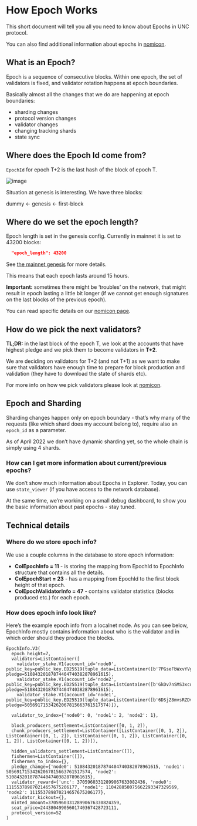 # How Epoch Works

This short document will tell you all you need to know about Epochs in UNC
protocol.

You can also find additional information about epochs in
[nomicon](https://nomicon.io/BlockchainLayer/EpochManager/).

## What is an Epoch?

Epoch is a sequence of consecutive blocks.
Within one epoch, the set of validators is fixed, and validator rotation
happens at epoch boundaries.

Basically almost all the changes that we do are happening at epoch boundaries:

* sharding changes
* protocol version changes
* validator changes
* changing tracking shards
* state sync

## Where does the Epoch Id come from?

`EpochId` for epoch T+2 is the last hash of the block of epoch T.

![image](https://user-images.githubusercontent.com/1711539/195907256-c4b1d956-632c-4c11-aa38-17603b1fcc40.png)

Situation at genesis is interesting. We have three blocks:

dummy ← genesis ← first-block

## Where do we set the epoch length?

Epoch length is set in the genesis config. Currently in mainnet it is set to 43200 blocks:

```json
  "epoch_length": 43200
```

See [the mainnet genesis](https://s3-us-west-1.amazonaws.com/build.utility.com/unc-infra.deploy/mainnet/genesis.json) for more details.

This means that each epoch lasts around 15 hours.

**Important:** sometimes there might be ‘troubles’ on the network, that might result
in epoch lasting a little bit longer (if we cannot get enough signatures on the
last blocks of the previous epoch).

You can read specific details on our
[nomicon page](https://nomicon.io/BlockchainLayer/EpochManager/Epoch).

## How do we pick the next validators?

**TL;DR:** in the last block of the epoch T, we look at the accounts that have
highest pledge and we pick them to become validators in **T+2**.

We are deciding on validators for T+2 (and not T+1) as we want to make sure that
validators have enough time to prepare for block production and validation (they
have to download the state of shards etc).

For more info on how we pick validators please look at
[nomicon](https://nomicon.io/Economics/Economic#validator-selection).

## Epoch and Sharding

Sharding changes happen only on epoch boundary - that’s why many of the requests
(like which shard does my account belong to), require also an `epoch_id` as a
parameter.

As of April 2022 we don’t have dynamic sharding yet, so the whole chain is
simply using 4 shards.

### How can I get more information about current/previous epochs?

We don’t show much information about Epochs in Explorer. Today, you can use
`state_viewer` (if you have access to the network database).

At the same time, we’re working on a small debug dashboard, to show you the
basic information about past epochs - stay tuned.

## Technical details

### Where do we store epoch info?

We use a couple columns in the database to store epoch information:

* **ColEpochInfo = 11** - is storing the mapping from EpochId to EpochInfo
  structure that contains all the details.
* **ColEpochStart = 23** - has a mapping from EpochId to the first block height
  of that epoch.
* **ColEpochValidatorInfo = 47** - contains validator statistics (blocks
  produced etc.) for each epoch.

### How does epoch info look like?

Here’s the example epoch info from a localnet node. As you can see below,
EpochInfo mostly contains information about who is the validator and in which
order should they produce the blocks.

```
EpochInfo.V3(
  epoch_height=7,
  validators=ListContainer([
    validator_stake.V1(account_id='node0', public_key=public_key.ED25519(tuple_data=ListContainer([b'7PGseFbWxvYVgZ89K1uTJKYoKetWs7BJtbyXDzfbAcqX'])), pledge=51084320187874404740382878961615),
    validator_stake.V1(account_id='node2', public_key=public_key.ED25519(tuple_data=ListContainer([b'GkDv7nSMS3xcqA45cpMvFmfV1o4fRF6zYo1JRR6mNqg5'])), pledge=51084320187874404740382878961615),
    validator_stake.V1(account_id='node1', public_key=public_key.ED25519(tuple_data=ListContainer([b'6DSjZ8mvsRZDvFqFxo8tCKePG96omXW7eVYVSySmDk8e'])), pledge=50569171534262067815663761517574)]),

  validator_to_index={'node0': 0, 'node1': 2, 'node2': 1},

  block_producers_settlement=ListContainer([0, 1, 2]),
  chunk_producers_settlement=ListContainer([ListContainer([0, 1, 2]), ListContainer([0, 1, 2]), ListContainer([0, 1, 2]), ListContainer([0, 1, 2]), ListContainer([0, 1, 2])]),

  hidden_validators_settlement=ListContainer([]),
  fishermen=ListContainer([]),
  fishermen_to_index={},
  pledge_change={'node0': 51084320187874404740382878961615, 'node1': 50569171534262067815663761517574, 'node2': 51084320187874404740382878961615},
  validator_reward={'unc': 37059603312899067633082436, 'node0': 111553789870214657675206177, 'node1': 110428850075662293347329569, 'node2': 111553789870214657675206177},
  validator_kickout={},
  minted_amount=370596033128990676330824359,
  seat_price=24438049905601740367428723111,
  protocol_version=52
)
```
